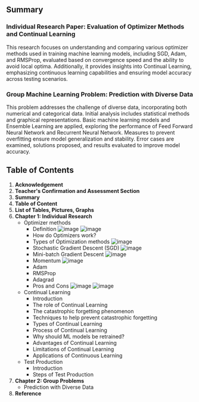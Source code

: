 ## Summary
### Individual Research Paper: Evaluation of Optimizer Methods and Continual Learning
This research focuses on understanding and comparing various optimizer methods used in training machine learning models, including SGD, Adam, and RMSProp, evaluated based on convergence speed and the ability to avoid local optima. Additionally, it provides insights into Continual Learning, emphasizing continuous learning capabilities and ensuring model accuracy across testing scenarios.

### Group Machine Learning Problem: Prediction with Diverse Data
This problem addresses the challenge of diverse data, incorporating both numerical and categorical data. Initial analysis includes statistical methods and graphical representations. Basic machine learning models and Ensemble Learning are applied, exploring the performance of Feed Forward Neural Network and Recurrent Neural Network. Measures to prevent overfitting ensure model generalization and stability. Error cases are examined, solutions proposed, and results evaluated to improve model accuracy.

## Table of Contents
1. **Acknowledgement**
2. **Teacher's Confirmation and Assessment Section**
3. **Summary**
4. **Table of Content**
5. **List of Tables, Pictures, Graphs**
6. **Chapter 1: Individual Research**
    - Optimizer methods
      - Definition
![image](https://github.com/TrungTinns/MachineLearning_FinalProject/assets/94519308/7f437a0e-36f0-4381-a548-c469a7eb8614)
![image](https://github.com/TrungTinns/MachineLearning_FinalProject/assets/94519308/a678c8ad-d8a6-47d7-b537-bbbbd197f128)
      - How do Optimizers work?
      - Types of Optimization methods
![image](https://github.com/TrungTinns/MachineLearning_FinalProject/assets/94519308/9dacb302-20df-42da-8cf2-8273c83a34e9)
      - Stochastic Gradient Descent (SGD)
![image](https://github.com/TrungTinns/MachineLearning_FinalProject/assets/94519308/aef97b0c-9c3a-4e94-a9a2-1cdfbf3e217a)
      - Mini-batch Gradient Descent
![image](https://github.com/TrungTinns/MachineLearning_FinalProject/assets/94519308/f7fa7cb9-408c-42f1-8131-8f0ecc4c7a1d)
      - Momentum
![image](https://github.com/TrungTinns/MachineLearning_FinalProject/assets/94519308/a16c8577-20e9-4929-a5a4-1f3b79122527)
      - Adam
      - RMSProp
      - Adagrad
      - Pros and Cons
![image](https://github.com/TrungTinns/MachineLearning_FinalProject/assets/94519308/9d52a46f-8a99-402b-820e-a0c4c9c68740)
![image](https://github.com/TrungTinns/MachineLearning_FinalProject/assets/94519308/691deb5c-dd3a-414c-8289-e344ba5ab90a)
    - Continual Learning
      - Introduction
      - The role of Continual Learning
      - The catastrophic forgetting phenomenon
      - Techniques to help prevent catastrophic forgetting
      - Types of Continual Learning
      - Process of Continual Learning
      - Why should ML models be retrained?
      - Advantages of Continual Learning
      - Limitations of Continual Learning
      - Applications of Continuous Learning
    - Test Production
      - Introduction
      - Steps of Test Production
7. **Chapter 2: Group Problems**
    - Prediction with Diverse Data
8. **Reference**




